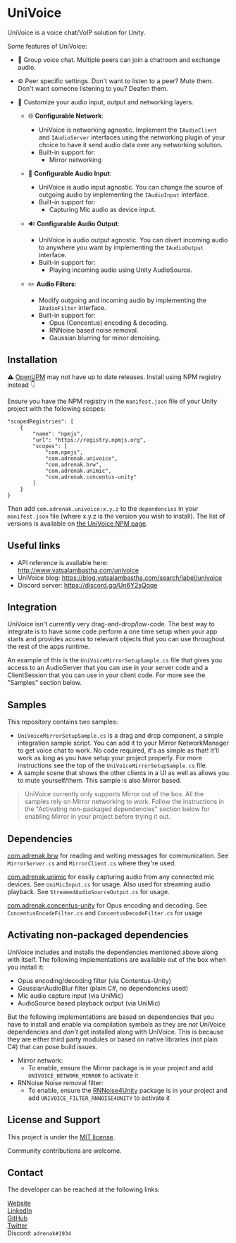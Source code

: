# UniVoice
UniVoice is a voice chat/VoIP solution for Unity.
  
Some features of UniVoice:
- 👥 Group voice chat. Multiple peers can join a chatroom and exchange audio.  

- ⚙ Peer specific settings. Don't want to listen to a peer? Mute them. Don't want someone listening to you? Deafen them.  
 
- 🎨 Customize your audio input, output and networking layers. 
  * 🌐 __Configurable Network__: 
    - UniVoice is networking agnostic. Implement the `IAudioClient` and `IAudioServer` interfaces using the networking plugin of your choice to have it send audio data over any networking solution. 
    - Built-in support for:
        - Mirror networking

  * 🎤 __Configurable Audio Input__: 
    - UniVoice is audio input agnostic. You can change the source of outgoing audio by implementing the `IAudioInput` interface.  
    - Built-in support for:
        - Capturing Mic audio as device input.  
    
  * 🔊 __Configurable Audio Output__:  
    - UniVoice is audio output agnostic. You can divert incoming audio to anywhere you want by implementing the `IAudioOutput` interface.
    - Built-in support for:
        - Playing incoming audio using Unity AudioSource.  

  * ✏️ __Audio Filters__: 
    - Modify outgoing and incoming audio by implementing the `IAudioFilter` interface. 
    - Built-in support for:
        - Opus (Concentus) encoding & decoding.
        - RNNoise based noise removal.
        - Gaussian blurring for minor denoising.
  
## Installation
⚠️ [OpenUPM](https://openupm.com/packages/com.adrenak.univoice/?subPage=versions) may not have up to date releases. Install using NPM registry instead 👇

Ensure you have the NPM registry in the `manifest.json` file of your Unity project with the following scopes:
```
"scopedRegistries": [
    {
        "name": "npmjs",
        "url": "https://registry.npmjs.org",
        "scopes": [
            "com.npmjs",
            "com.adrenak.univoice",
            "com.adrenak.brw",
            "com.adrenak.unimic",
            "com.adrenak.concentus-unity"
        ]
    }
}
```
Then add `com.adrenak.univoice:x.y.z` to the `dependencies` in your `manifest.json` file (where x.y.z is the version you wish to install). The list of versions is available on [the UniVoice NPM page](https://www.npmjs.com/package/com.adrenak.univoice?activeTab=versions).

## Useful links
* API reference is available here: http://www.vatsalambastha.com/univoice
* UniVoice blog: https://blog.vatsalambastha.com/search/label/univoice
* Discord server: https://discord.gg/Un6Y2sQqqe

## Integration
UniVoice isn't currently very drag-and-drop/low-code. The best way to integrate is to have some code perform a one time setup when your app starts and provides access to relevant objects that you can use throughout the rest of the apps runtime.

An example of this is the `UniVoiceMirrorSetupSample.cs` file that gives you access to an AudioServer that you can use in your server code and a ClientSession that you can use in your client code. For more see the "Samples" section below.

## Samples
This repository contains two samples:
* `UniVoiceMirrorSetupSample.cs` is a drag and drop component, a simple integration sample script. You can add it to your Mirror NetworkManager to get voice chat to work. No code required, it's as simple as that! It'll work as long as you have setup your project properly. For more instructions see the top of the `UniVoiceMirrorSetupSample.cs` file.
* A sample scene that shows the other clients in a UI as well as allows you to mute yourself/them. This sample is also Mirror based.
  
> UniVoice currently only supports Mirror out of the box. All the samples rely on Mirror networking to work. Follow the instructions in the "Activating non-packaged dependencies" section below for enabling Mirror in your project before trying it out. 
  
## Dependencies
[com.adrenak.brw](https://www.github.com/adrenak/brw) for reading and writing messages for communication. See `MirrorServer.cs` and `MirrorClient.cs` where they're used.  

[com.adrenak.unimic](https://www.github.com/adrenak/unimic) for easily capturing audio from any connected mic devices. See `UniMicInput.cs` for usage. Also used for streaming audio playback. See `StreamedAudioSourceOutput.cs` for usage.

[com.adrenak.concentus-unity](https://www.github.com/adrenak/concentus-unity) for Opus encoding and decoding. See `ConcentusEncodeFilter.cs` and `ConcentusDecodeFilter.cs` for usage

## Activating non-packaged dependencies
UniVoice includes and installs the dependencies mentioned above along with itself. The following implementations are available out of the box when you install it:
* Opus encoding/decoding filter (via Contentus-Unity)
* GaussianAudioBlur filter (plain C#, no dependencies used)
* Mic audio capture input (via UniMic)
* AudioSource based playback output (via UniMic)

But the following implementations are based on dependencies that you have to install and enable via compilation symbols as they are _not_ UniVoice dependencies and _don't_ get installed along with UniVoice. This is because they are either third party modules or based on native libraries (not plain C#) that can pose build issues.  
* Mirror network:
    * To enable, ensure the Mirror package is in your project and add `UNIVOICE_NETWORK_MIRROR` to activate it
* RNNoise Noise removal filter:
    * To enable, ensure the [RNNoise4Unity](https://github.com/adrenak/RNNoise4Unity) package is in your project and add `UNIVOICE_FILTER_RNNOISE4UNITY` to activate it

## License and Support
This project is under the [MIT license](https://github.com/adrenak/univoice/blob/master/LICENSE).

Community contributions are welcome.
  
## Contact
The developer can be reached at the following links:
  
[Website](http://www.vatsalambastha.com)  
[LinkedIn](https://www.linkedin.com/in/vatsalAmbastha)  
[GitHub](https://www.github.com/adrenak)  
[Twitter](https://www.twitter.com/vatsalAmbastha)  
Discord: `adrenak#1934`